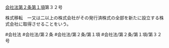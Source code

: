 [会社法第２条第１項](会社法＿＿＿＿第２条第１項)第３２号

株式移転　一又は二以上の株式会社がその発行済株式の全部を新たに設立する株式会社に取得させることをいう。


#会社法
#会社法/第２条
#会社法/第２条/第１項
#会社法/第２条/第１項/第３２号
